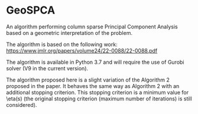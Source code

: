 # GeoSPCA
An algorithm performing column sparse Principal Component Analysis based on a geometric interpretation of the problem.

The algorithm is based on the following work:
https://www.jmlr.org/papers/volume24/22-0088/22-0088.pdf

The algorithm is available in Python 3.7 and will require the use of Gurobi solver (V9 in the current version).

The algorithm proposed here is a slight variation of the Algorithm 2 proposed in the paper. It behaves the same way as Algorithm 2 with an additional stopping criterion. This stopping criterion is a minimum value for \eta(s) (the original stopping criterion (maximum number of iterations) is still considered).
